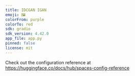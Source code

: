```yaml
---
title: IDCGAN IGAN
emoji: 🖼
colorFrom: purple
colorTo: red
sdk: gradio
sdk_version: 4.42.0
app_file: app.py
pinned: false
license: mit
---
```


Check out the configuration reference at https://huggingface.co/docs/hub/spaces-config-reference